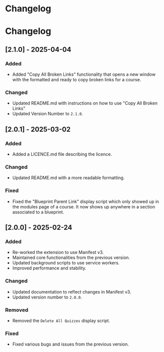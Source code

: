 # Changelog

# Changelog
## [2.1.0] - 2025-04-04
### Added
- Added "Copy All Broken Links" functionality that opens a new window with the formatted and ready to copy broken links for a course.

### Changed
- Updated README.md with instructions on how to use "Copy All Broken Links"
- Updated Version Number to `2.1.0`.

## [2.0.1] - 2025-03-02
### Added
- Added a LICENCE.md file describing the licence.

### Changed
- Updated README.md with a more readable formatting.

### Fixed
- Fixed the "Blueprint Parent Link" display script which only showed up in the modules page of a course. It now shows up anywhere in a section associated to a blueprint.

## [2.0.0] - 2025-02-24
### Added
- Re-worked the extension to use Manifest v3.
- Maintained core functionalities from the previous version.
- Updated background scripts to use service workers.
- Improved performance and stability.

### Changed
- Updated documentation to reflect changes in Manifest v3.
- Updated version number to `2.0.0`.

### Removed
- Removed the `Delete All Quizzes` display script.

### Fixed
- Fixed various bugs and issues from the previous version.